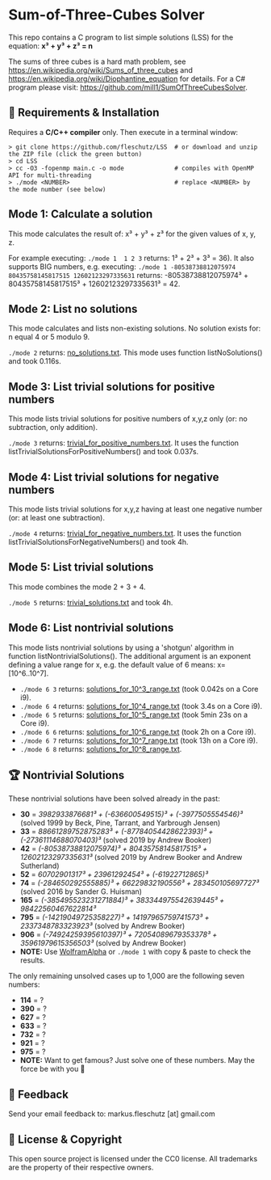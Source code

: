 Sum-of-Three-Cubes Solver
=========================
This repo contains a C program to list simple solutions (LSS) for the equation: **x³ + y³ + z³ = n**

The sums of three cubes is a hard math problem, see https://en.wikipedia.org/wiki/Sums_of_three_cubes and https://en.wikipedia.org/wiki/Diophantine_equation for details. For a C# program please visit: https://github.com/mill1/SumOfThreeCubesSolver.


🔧 Requirements & Installation
-------------------------------
Requires a **C/C++ compiler** only. Then execute in a terminal window: 
```
> git clone https://github.com/fleschutz/LSS  # or download and unzip the ZIP file (click the green button)
> cd LSS
> cc -O3 -fopenmp main.c -o mode              # compiles with OpenMP API for multi-threading
> ./mode <NUMBER>                             # replace <NUMBER> by the mode number (see below)
```

Mode 1: Calculate a solution
------------------------------
This mode calculates the result of: x³ + y³ + z³ for the given values of x, y, z.

For example executing: `./mode 1  1 2 3` returns: 1³ + 2³ + 3³ = 36). It also supports BIG numbers, e.g. executing: `./mode 1 -80538738812075974 80435758145817515 12602123297335631` returns: -80538738812075974³ + 80435758145817515³ + 12602123297335631³ = 42.


Mode 2: List no solutions
-------------------------
This mode calculates and lists non-existing solutions. No solution exists for: n equal 4 or 5 modulo 9.

`./mode 2` returns: [no_solutions.txt](Solutions/no_solutions.txt). This mode uses function listNoSolutions() and took 0.116s.


Mode 3: List trivial solutions for positive numbers
---------------------------------------------------
This mode lists trivial solutions for positive numbers of x,y,z only (or: no subtraction, only addition).

`./mode 3` returns: [trivial_for_positive_numbers.txt](Solutions/trivial_for_positive_numbers.txt). It uses the function listTrivialSolutionsForPositiveNumbers() and took 0.037s.


Mode 4: List trivial solutions for negative numbers
---------------------------------------------------
This mode lists trivial solutions for x,y,z having at least one negative number (or: at least one subtraction).

`./mode 4` returns: [trivial_for_negative_numbers.txt](Solutions/trivial_for_negative_numbers.txt). It uses the function listTrivialSolutionsForNegativeNumbers() and took 4h.


Mode 5: List trivial solutions
------------------------------
This mode combines the mode 2 + 3 + 4.

`./mode 5` returns: [trivial_solutions.txt](Solutions/trivial_solutions.txt) and took 4h.


Mode 6: List nontrivial solutions
---------------------------------
This mode lists nontrivial solutions by using a 'shotgun' algorithm in function listNontrivialSolutions(). The additional argument is an exponent defining a value range for x, e.g. the default value of 6 means: x=[10^6..10^7].

* `./mode 6 3` returns: [solutions_for_10^3_range.txt](Solutions/solutions_for_10^3_range.txt) (took 0.042s on a Core i9).
* `./mode 6 4` returns: [solutions_for_10^4_range.txt](Solutions/solutions_for_10^4_range.txt) (took 3.4s on a Core i9).
* `./mode 6 5` returns: [solutions_for_10^5_range.txt](Solutions/solutions_for_10^5_range.txt) (took 5min 23s on a Core i9).
* `./mode 6 6` returns: [solutions_for_10^6_range.txt](Solutions/solutions_for_10^6_range.txt) (took 2h on a Core i9).
* `./mode 6 7` returns: [solutions_for_10^7_range.txt](Solutions/solutions_for_10^7_range.txt) (took 13h on a Core i9).
* `./mode 6 8` returns: [solutions_for_10^8_range.txt](Solutions/solutions_for_10^8_range.txt).


🏆 Nontrivial Solutions
------------------------
These nontrivial solutions have been solved already in the past:

* **30** = *3982933876681³ + (-636600549515)³ + (-3977505554546)³* (solved 1999 by Beck, Pine, Tarrant, and Yarbrough Jensen)
* **33** = *88661289752875283³ + (-87784054428622393)³ + (-27361114688070403)³* (solved 2019 by Andrew Booker)
* **42** = *(-80538738812075974)³ + 80435758145817515³ + 12602123297335631³* (solved 2019 by Andrew Booker and Andrew Sutherland)
* **52** = *60702901317³ + 23961292454³ + (-61922712865)³*
* **74** = *(-284650292555885)³ + 66229832190556³ + 283450105697727³* (solved 2016 by Sander G. Huisman)
* **165** = *(-385495523231271884)³ + 383344975542639445³ + 98422560467622814³*
* **795** = *(-14219049725358227)³ + 14197965759741573³ + 2337348783323923³* (solved by Andrew Booker)
* **906** = *(-74924259395610397)³ + 72054089679353378³ + 35961979615356503³* (solved by Andrew Booker)
* **NOTE:** Use [WolframAlpha](https://www.wolframalpha.com) or `./mode 1` with copy & paste to check the results.

The only remaining unsolved cases up to 1,000 are the following seven numbers:

* **114** = ?
* **390** = ?
* **627** = ?
* **633** = ?
* **732** = ?
* **921** = ?
* **975** = ?
* **NOTE:** Want to get famous? Just solve one of these numbers. May the force be with you 🖖


📧 Feedback
------------
Send your email feedback to: markus.fleschutz [at] gmail.com


🤝 License & Copyright
-----------------------
This open source project is licensed under the CC0 license. All trademarks are the property of their respective owners.
